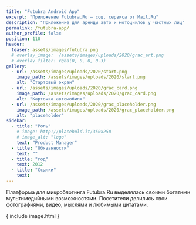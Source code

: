 ```yaml
---
title: "Futubra Android App"
excerpt: "Приложение Futubra.Ru — соц. сервиса от Mail.Ru"
description: "Приложение для аренды авто и мотоциклов у частных лиц"
permalink: /futubra-app/
author_profile: false
position: 110
header:
  teaser: assets/images/futubra.png
  # overlay_image:  /assets/images/uploads/2020/grac_art.png
  # overlay_filter: rgba(0, 0, 0, 0.3)
gallery:
  - url: /assets/images/uploads/2020/start.png
    image_path: /assets/images/uploads/2020/start.png
    alt: "Стартовый экран"
  - url: /assets/images/uploads/2020/grac_card.png
    image_path: /assets/images/uploads/2020/grac_card.png
    alt: "Карточка автомобиля"
  - url: /assets/images/uploads/2020/grac_placeholder.png
    image_path: /assets/images/uploads/2020/grac_placeholder.png
    alt: "placeholder"
sidebar:
  - title: "Роль"
    # image: http://placehold.it/350x250
    # image_alt: "logo"
    text: "Product Manager"
  - title: "Обязанности"
    text: ""
  - title: "год"
    text: 2012
  - title: "Ссылки" 
    text: 
---
```



Платформа для микроблогинга Futubra.Ru выделялась своими богатими мультимедийными возможностями. Посетители делились свои фотографиями, видео, мыслями и любимыми цитатами.


{ include image.html  }